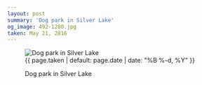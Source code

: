 ```yaml
---
layout: post
summary: 'Dog park in Silver Lake'
og_image: 492-1280.jpg
taken: May 21, 2016
---
```


<figure class="post">
<img alt="Dog park in Silver Lake" sizes="(min-width: 700px) 50vw, calc(100vw - 2rem)" src="{{ site.assets_url }}/492-640.jpg" srcset="{{ site.assets_url }}/492-1280.jpg 1280w, {{ site.assets_url }}/492-960.jpg 960w, {{ site.assets_url }}/492-640.jpg 640w, {{ site.assets_url }}/492-320.jpg 320w"/>
<figcaption>
<time>{{ page.taken | default: page.date | date: "%B %-d, %Y" }}</time>
<p>Dog park in Silver Lake</p>
</figcaption>
</figure>
